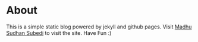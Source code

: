 # About

This is a simple static blog powered by jekyll and github pages. Visit [Madhu Sudhan Subedi](https://aakashbhusal7.github.io) to visit the site. Have Fun :)
